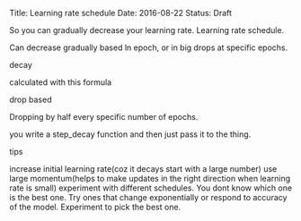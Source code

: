Title: Learning rate schedule
Date: 2016-08-22
Status: Draft

So you can gradually decrease your learning rate. Learning rate schedule.
 
 Can decrease gradually based ln epoch, or in big drops at specific epochs.
 
 decay
 
 calculated with this formula
 
 drop based
 
 Dropping by half every specific number of epochs.
 
 you write a step_decay function and then just pass it to the thing.
 
 tips
 
 increase initial learning rate(coz it decays start with a large number)
 use large momentum(helps to make updates in the right direction when learning rate is small)
 experiment with different schedules. You dont know which one is the best one. Try ones that change exponentially or respond to accuracy of the model. Experiment to pick the best one.
 

